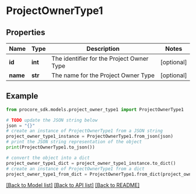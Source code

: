 # ProjectOwnerType1


## Properties

Name | Type | Description | Notes
------------ | ------------- | ------------- | -------------
**id** | **int** | The identifier for the Project Owner Type | [optional] 
**name** | **str** | The name for the Project Owner Type | [optional] 

## Example

```python
from procore_sdk.models.project_owner_type1 import ProjectOwnerType1

# TODO update the JSON string below
json = "{}"
# create an instance of ProjectOwnerType1 from a JSON string
project_owner_type1_instance = ProjectOwnerType1.from_json(json)
# print the JSON string representation of the object
print(ProjectOwnerType1.to_json())

# convert the object into a dict
project_owner_type1_dict = project_owner_type1_instance.to_dict()
# create an instance of ProjectOwnerType1 from a dict
project_owner_type1_from_dict = ProjectOwnerType1.from_dict(project_owner_type1_dict)
```
[[Back to Model list]](../README.md#documentation-for-models) [[Back to API list]](../README.md#documentation-for-api-endpoints) [[Back to README]](../README.md)


